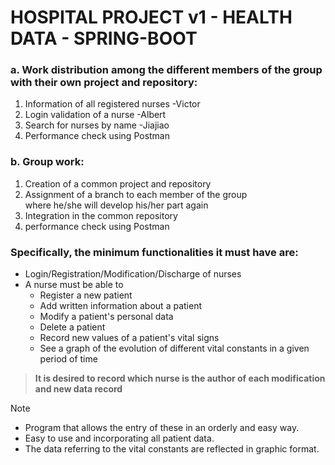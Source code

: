 # HOSPITAL PROJECT v1 - HEALTH DATA - SPRING-BOOT

### a. Work distribution among the different members of the group with their own project and repository:		  
1. Information of all registered nurses -Victor  
2. Login validation of a nurse -Albert  
3. Search for nurses by name -Jiajiao  
4. Performance check using Postman  
          
### b. Group work:  
1. Creation of a common project and repository  
2. Assignment of a branch to each member of the group  
   where he/she will develop his/her part again      
3. Integration in the common repository  
4. performance check using Postman  

### Specifically, the minimum functionalities it must have are:
* Login/Registration/Modification/Discharge of nurses
* A nurse must be able to
	- Register a new patient
	- Add written information about a patient
	- Modify a patient's personal data
	- Delete a patient
	- Record new values ​​of a patient's vital signs
	- See a graph of the evolution of different vital 
      constants in a given period of time

> **It is desired to record which nurse is the author of each modification 
> and new data record**

> [!NOTE]
> * Program that allows the entry of these in an orderly and easy way.
> * Easy to use and incorporating all patient data.
> * The data referring to the vital constants are reflected in graphic format.
